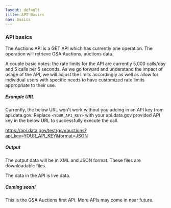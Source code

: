 ```yaml
---
layout: default
title: API Basics
nav: basics
---
```


### API basics

The Auctions API is a GET API which has currently one operation. The operation will retrieve GSA Auctions, auctions data.  

A couple basic notes: the rate limits for the API are currently 5,000 calls/day and 5 calls per 5 seconds. As we go forward and understand the impact of usage of the API, we will adjust the limits accordingly as well as allow for individual users with specific needs to have customized rate limits appropriate to their use.

##### Example URL

Currently, the below URL won't work without you adding in an API key from api.data.gov. Replace ```<YOUR_API_KEY>``` with your api.data.gov provided API key in the below URL to successfully execute the call.

 https://api.data.gov/test/gsa/auctions?api_key=YOUR_API_KEY&format=JSON

##### Output

The output data will be in XML and JSON format. These files are downloadable files.

The data in the API is live data.  

##### Coming soon! 

This is the GSA Auctions first API. More APIs may come in near future.

<body id="basics"></body>

